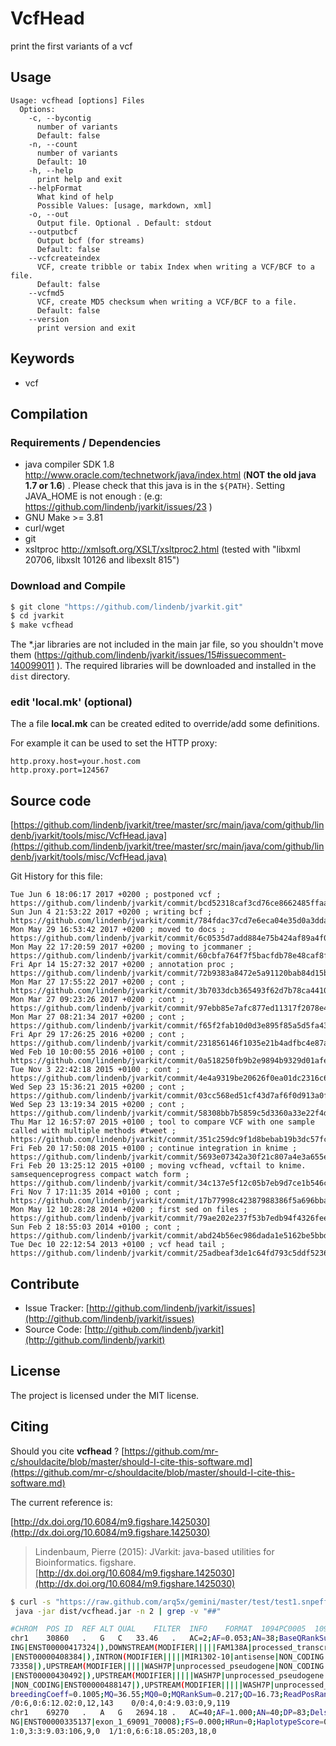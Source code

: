 # VcfHead

print the first variants of a vcf


## Usage

```
Usage: vcfhead [options] Files
  Options:
    -c, --bycontig
      number of variants
      Default: false
    -n, --count
      number of variants
      Default: 10
    -h, --help
      print help and exit
    --helpFormat
      What kind of help
      Possible Values: [usage, markdown, xml]
    -o, --out
      Output file. Optional . Default: stdout
    --outputbcf
      Output bcf (for streams)
      Default: false
    --vcfcreateindex
      VCF, create tribble or tabix Index when writing a VCF/BCF to a file.
      Default: false
    --vcfmd5
      VCF, create MD5 checksum when writing a VCF/BCF to a file.
      Default: false
    --version
      print version and exit

```


## Keywords

 * vcf


## Compilation

### Requirements / Dependencies

* java compiler SDK 1.8 http://www.oracle.com/technetwork/java/index.html (**NOT the old java 1.7 or 1.6**) . Please check that this java is in the `${PATH}`. Setting JAVA_HOME is not enough : (e.g: https://github.com/lindenb/jvarkit/issues/23 )
* GNU Make >= 3.81
* curl/wget
* git
* xsltproc http://xmlsoft.org/XSLT/xsltproc2.html (tested with "libxml 20706, libxslt 10126 and libexslt 815")


### Download and Compile

```bash
$ git clone "https://github.com/lindenb/jvarkit.git"
$ cd jvarkit
$ make vcfhead
```

The *.jar libraries are not included in the main jar file, so you shouldn't move them (https://github.com/lindenb/jvarkit/issues/15#issuecomment-140099011 ).
The required libraries will be downloaded and installed in the `dist` directory.

### edit 'local.mk' (optional)

The a file **local.mk** can be created edited to override/add some definitions.

For example it can be used to set the HTTP proxy:

```
http.proxy.host=your.host.com
http.proxy.port=124567
```
## Source code 

[https://github.com/lindenb/jvarkit/tree/master/src/main/java/com/github/lindenb/jvarkit/tools/misc/VcfHead.java](https://github.com/lindenb/jvarkit/tree/master/src/main/java/com/github/lindenb/jvarkit/tools/misc/VcfHead.java)

Git History for this file:
```
Tue Jun 6 18:06:17 2017 +0200 ; postponed vcf ; https://github.com/lindenb/jvarkit/commit/bcd52318caf3cd76ce8662485ffaacaabde97caf
Sun Jun 4 21:53:22 2017 +0200 ; writing bcf ; https://github.com/lindenb/jvarkit/commit/784fdac37cd7e6eca04e35d0a3ddad8637826b4a
Mon May 29 16:53:42 2017 +0200 ; moved to docs ; https://github.com/lindenb/jvarkit/commit/6c0535d7add884e75b424af89a4f00aff6fae75f
Mon May 22 17:20:59 2017 +0200 ; moving to jcommaner ; https://github.com/lindenb/jvarkit/commit/60cbfa764f7f5bacfdb78e48caf8f9b66e53a6a0
Fri Apr 14 15:27:32 2017 +0200 ; annotation proc ; https://github.com/lindenb/jvarkit/commit/72b9383a8472e5a91120bab84d15b8acad4db8d4
Mon Mar 27 17:55:22 2017 +0200 ; cont ; https://github.com/lindenb/jvarkit/commit/3b7033dcb365493f62d7b78ca4410b6bf3cd716d
Mon Mar 27 09:23:26 2017 +0200 ; cont ; https://github.com/lindenb/jvarkit/commit/97ebb85e7afc877ed11317f2078e48104983a50c
Mon Mar 27 08:21:34 2017 +0200 ; cont ; https://github.com/lindenb/jvarkit/commit/f65f2fab10d0d3e895f85a5d5fa433699d64d48f
Fri Apr 29 17:26:25 2016 +0200 ; cont ; https://github.com/lindenb/jvarkit/commit/231856146f1035e21b4adfbc4e87a01b60d0d39e
Wed Feb 10 10:00:55 2016 +0100 ; cont ; https://github.com/lindenb/jvarkit/commit/0a518250fb9b2e9894b9329d01afe1dfe0a2f6de
Tue Nov 3 22:42:18 2015 +0100 ; cont ; https://github.com/lindenb/jvarkit/commit/4e4a9319be20626f0ea01dc2316c6420ba8e7dac
Wed Sep 23 15:36:21 2015 +0200 ; cont ; https://github.com/lindenb/jvarkit/commit/03cc568ed51cf43d7af6f0d913a0f8c52ddfe5d7
Wed Sep 23 13:19:34 2015 +0200 ; cont ; https://github.com/lindenb/jvarkit/commit/58308bb7b5859c5d3360a33e22f4d62607997a7c
Thu Mar 12 16:57:07 2015 +0100 ; tool to compare VCF with one sample called with multiple methods #tweet ; https://github.com/lindenb/jvarkit/commit/351c259dc9f1d8bebab19b3dc57fc6a610257542
Fri Feb 20 17:50:08 2015 +0100 ; continue integration in knime ; https://github.com/lindenb/jvarkit/commit/5693e07342a30f21c807a4e3a655e3446019458f
Fri Feb 20 13:25:12 2015 +0100 ; moving vcfhead, vcftail to knime. samsequenceprogress compact watch form ; https://github.com/lindenb/jvarkit/commit/34c137e5f12c05b7eb9d7ce1b546cde6c8890cc3
Fri Nov 7 17:11:35 2014 +0100 ; cont ; https://github.com/lindenb/jvarkit/commit/17b77998c42387988386f5a696bba464d130cf86
Mon May 12 10:28:28 2014 +0200 ; first sed on files ; https://github.com/lindenb/jvarkit/commit/79ae202e237f53b7edb94f4326fee79b2f71b8e8
Sun Feb 2 18:55:03 2014 +0100 ; cont ; https://github.com/lindenb/jvarkit/commit/abd24b56ec986dada1e5162be5bbd0dac0c2d57c
Tue Dec 10 22:12:54 2013 +0100 ; vcf head tail ; https://github.com/lindenb/jvarkit/commit/25adbeaf3de1c64fd793c5ddf5236322adb430d1
```

## Contribute

- Issue Tracker: [http://github.com/lindenb/jvarkit/issues](http://github.com/lindenb/jvarkit/issues)
- Source Code: [http://github.com/lindenb/jvarkit](http://github.com/lindenb/jvarkit)

## License

The project is licensed under the MIT license.

## Citing

Should you cite **vcfhead** ? [https://github.com/mr-c/shouldacite/blob/master/should-I-cite-this-software.md](https://github.com/mr-c/shouldacite/blob/master/should-I-cite-this-software.md)

The current reference is:

[http://dx.doi.org/10.6084/m9.figshare.1425030](http://dx.doi.org/10.6084/m9.figshare.1425030)

> Lindenbaum, Pierre (2015): JVarkit: java-based utilities for Bioinformatics. figshare.
> [http://dx.doi.org/10.6084/m9.figshare.1425030](http://dx.doi.org/10.6084/m9.figshare.1425030)

 

```bash
$ curl -s "https://raw.github.com/arq5x/gemini/master/test/test1.snpeff.vcf" |\
 java -jar dist/vcfhead.jar -n 2 | grep -v "##"

#CHROM  POS ID  REF ALT QUAL    FILTER  INFO    FORMAT  1094PC0005  1094PC0009  1094PC0012  1094PC0013
chr1    30860   .   G   C   33.46   .   AC=2;AF=0.053;AN=38;BaseQRankSum=2.327;DP=49;Dels=0.00;EFF=DOWNSTREAM(MODIFIER||||85|FAM138A|protein_coding|COD
ING|ENST00000417324|),DOWNSTREAM(MODIFIER|||||FAM138A|processed_transcript|CODING|ENST00000461467|),DOWNSTREAM(MODIFIER|||||MIR1302-10|miRNA|NON_CODING
|ENST00000408384|),INTRON(MODIFIER|||||MIR1302-10|antisense|NON_CODING|ENST00000469289|),INTRON(MODIFIER|||||MIR1302-10|antisense|NON_CODING|ENST000004
73358|),UPSTREAM(MODIFIER|||||WASH7P|unprocessed_pseudogene|NON_CODING|ENST00000423562|),UPSTREAM(MODIFIER|||||WASH7P|unprocessed_pseudogene|NON_CODING
|ENST00000430492|),UPSTREAM(MODIFIER|||||WASH7P|unprocessed_pseudogene|NON_CODING|ENST00000438504|),UPSTREAM(MODIFIER|||||WASH7P|unprocessed_pseudogene
|NON_CODING|ENST00000488147|),UPSTREAM(MODIFIER|||||WASH7P|unprocessed_pseudogene|NON_CODING|ENST00000538476|);FS=3.128;HRun=0;HaplotypeScore=0.6718;In
breedingCoeff=0.1005;MQ=36.55;MQ0=0;MQRankSum=0.217;QD=16.73;ReadPosRankSum=2.017 GT:AD:DP:GQ:PL  0/0:7,0:7:15.04:0,15,177    0/0:2,0:2:3.01:0,3,39   0
/0:6,0:6:12.02:0,12,143    0/0:4,0:4:9.03:0,9,119
chr1    69270   .   A   G   2694.18 .   AC=40;AF=1.000;AN=40;DP=83;Dels=0.00;EFF=SYNONYMOUS_CODING(LOW|SILENT|tcA/tcG|S60|305|OR4F5|protein_coding|CODI
NG|ENST00000335137|exon_1_69091_70008);FS=0.000;HRun=0;HaplotypeScore=0.0000;InbreedingCoeff=-0.0598;MQ=31.06;MQ0=0;QD=32.86 GT:AD:DP:GQ:PL  ./. ./. 1/
1:0,3:3:9.03:106,9,0  1/1:0,6:6:18.05:203,18,0
```
 

